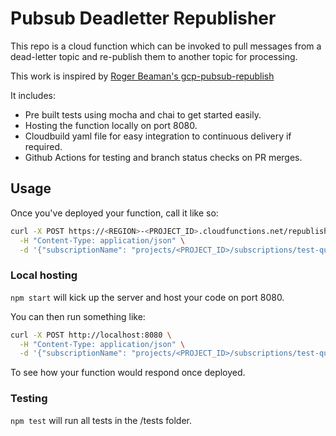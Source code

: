 # Pubsub Deadletter Republisher

This repo is a cloud function which can be invoked to pull messages from a dead-letter topic and re-publish them to another topic for
processing.

This work is inspired by [Roger Beaman's gcp-pubsub-republish](https://github.com/sirrodgepodge/gcp-pubsub-republish)

It includes:

- Pre built tests using mocha and chai to get started easily.
- Hosting the function locally on port 8080.
- Cloudbuild yaml file for easy integration to continuous delivery if required.
- Github Actions for testing and branch status checks on PR merges.

## Usage

Once you've deployed your function, call it like so:

```bash
curl -X POST https://<REGION>-<PROJECT_ID>.cloudfunctions.net/republisher \
  -H "Content-Type: application/json" \
  -d '{"subscriptionName": "projects/<PROJECT_ID>/subscriptions/test-queue-deadletter-sub","topicName": "projects/<PROJECT_ID>/topics/test-queue"}'
```

### Local hosting

`npm start` will kick up the server and host your code on port 8080.

You can then run something like:

```bash
curl -X POST http://localhost:8080 \
  -H "Content-Type: application/json" \
  -d '{"subscriptionName": "projects/<PROJECT_ID>/subscriptions/test-queue-deadletter-sub","topicName": "projects/<PROJECT_ID>/topics/test-queue"}'
```

To see how your function would respond once deployed.

### Testing

`npm test` will run all tests in the /tests folder.
